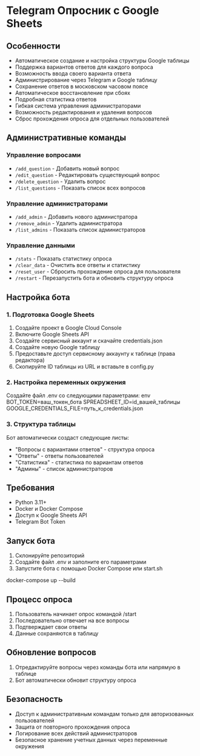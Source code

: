# Telegram Опросник с Google Sheets

## Особенности
- Автоматическое создание и настройка структуры Google таблицы
- Поддержка вариантов ответов для каждого вопроса
- Возможность ввода своего варианта ответа
- Администрирование через Telegram и Google таблицу
- Сохранение ответов в московском часовом поясе
- Автоматическое восстановление при сбоях
- Подробная статистика ответов
- Гибкая система управления администраторами
- Возможность редактирования и удаления вопросов
- Сброс прохождения опроса для отдельных пользователей

## Административные команды
### Управление вопросами
- `/add_question` - Добавить новый вопрос
- `/edit_question` - Редактировать существующий вопрос
- `/delete_question` - Удалить вопрос
- `/list_questions` - Показать список всех вопросов

### Управление администраторами
- `/add_admin` - Добавить нового администратора
- `/remove_admin` - Удалить администратора
- `/list_admins` - Показать список администраторов

### Управление данными
- `/stats` - Показать статистику опроса
- `/clear_data` - Очистить все ответы и статистику
- `/reset_user` - Сбросить прохождение опроса для пользователя
- `/restart` - Перезапустить бота и обновить структуру опроса

## Настройка бота

### 1. Подготовка Google Sheets
1. Создайте проект в Google Cloud Console
2. Включите Google Sheets API
3. Создайте сервисный аккаунт и скачайте credentials.json
4. Создайте новую Google таблицу
5. Предоставьте доступ сервисному аккаунту к таблице (права редактора)
6. Скопируйте ID таблицы из URL и вставьте в config.py

### 2. Настройка переменных окружения
Создайте файл .env со следующими параметрами:
env
BOT_TOKEN=ваш_токен_бота
SPREADSHEET_ID=id_вашей_таблицы
GOOGLE_CREDENTIALS_FILE=путь_к_credentials.json


### 3. Структура таблицы
Бот автоматически создаст следующие листы:
- "Вопросы с вариантами ответов" - структура опроса
- "Ответы" - ответы пользователей
- "Статистика" - статистика по вариантам ответов
- "Админы" - список администраторов

## Требования
- Python 3.11+
- Docker и Docker Compose
- Доступ к Google Sheets API
- Telegram Bot Token

## Запуск бота
1. Склонируйте репозиторий
2. Создайте файл .env и заполните его параметрами
3. Запустите бота с помощью Docker Compose или start.sh

docker-compose up --build

## Процесс опроса
1. Пользователь начинает опрос командой /start
2. Последовательно отвечает на все вопросы
3. Подтверждает свои ответы
4. Данные сохраняются в таблицу

## Обновление вопросов
1. Отредактируйте вопросы через команды бота или напрямую в таблице
2. Бот автоматически обновит структуру опроса

## Безопасность
- Доступ к административным командам только для авторизованных пользователей
- Защита от повторного прохождения опроса
- Логирование всех действий администраторов
- Безопасное хранение учетных данных через переменные окружения